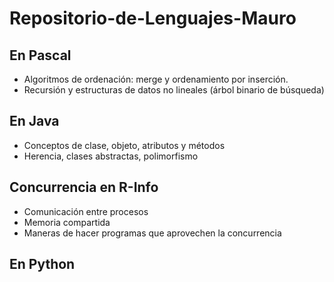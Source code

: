 # Repositorio-de-Lenguajes-Mauro
## En Pascal
* Algoritmos de ordenación: merge y ordenamiento por inserción.
* Recursión y estructuras de datos no lineales (árbol binario de búsqueda)
## En Java
* Conceptos de clase, objeto, atributos y métodos
* Herencia, clases abstractas, polimorfismo
## Concurrencia en R-Info
* Comunicación entre procesos
* Memoria compartida
* Maneras de hacer programas que aprovechen la concurrencia
## En Python
